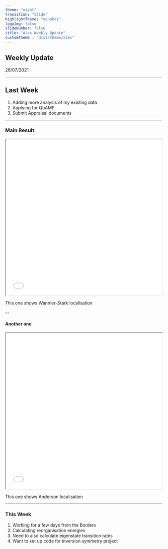 ```yaml
---
theme: "night"
transition: "slide"
highlightTheme: "monokai"
logoImg: false
slideNumber: false
title: "Alex Weekly Update"
customTheme : "dist/theme/alex"
---
```


## Weekly Update

26/07/2021

---

## Last Week

1. Adding more analysis of my existing data
2. Applying for QuAMP
3. Submit Appraisal documents

---

### Main Result

<iframe src="img/wk90_correlation.png", title="Analysis Cross Correlation" height = "500" width="100%" style = "background:#dddddd" >

More analysis, looks like the kind of bath matters a lot more than other variables, for now.

--

#### Made some interactive figures

<section>
  <iframe src="img/wannier-N10.html" title="Wannier-Stark localisation of length 10 chain" height = "500" width = "100%" style = "background: #F0EAD6"></iframe>
  <p> This one shows Wannier-Stark localisation </p>
</section>

--

#### Another one

<section>
  <iframe src="img/anderson-N10.html" title="Anderson localisation of length 10 chain" height = "500" width = "100%" style = "background: #F0EAD6"></iframe>
  <p> This one shows Anderson localisation </p>
</section>

---

### This Week

1. Working for a few days from the Borders
2. Calculating reorganisation energies
3. Need to also calculate eigenstate transition rates
4. Want to set up code for inversion symmetry project